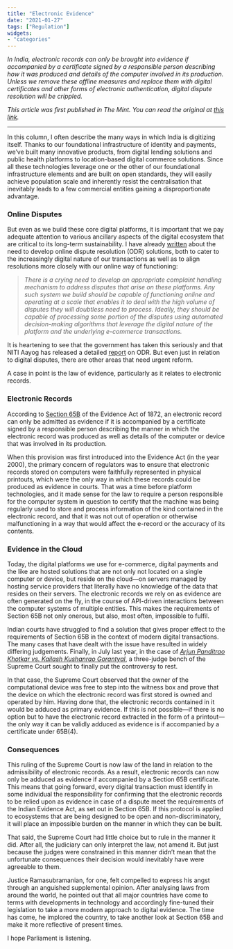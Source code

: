 ```yaml
---
title: "Electronic Evidence"
date: "2021-01-27"
tags: ["Regulation"]
widgets: 
- "categories"
---
```


*In India, electronic records can only be brought into evidence if accompanied by a certificate signed by a responsible person describing how it was produced and details of the computer involved in its production. Unless we remove these offline measures and replace them with digital certificates and other forms of electronic authentication, digital dispute resolution will be crippled.*
<!--more-->

*This article was first published in The Mint. You can read the original at [this link](https://www.livemint.com/opinion/columns/lets-review-what-our-law-admits-as-electronic-evidence-11611676684065.html).*

---

In this column, I often describe the many ways in which India is digitizing itself. Thanks to our foundational infrastructure of identity and payments, we’ve built many innovative products, from digital lending solutions and public health platforms to location-based digital commerce solutions. Since all these technologies leverage one or the other of our foundational infrastructure elements and are built on open standards, they will easily achieve population scale and inherently resist the centralisation that inevitably leads to a few commercial entities gaining a disproportionate advantage.

### Online Disputes

But even as we build these core digital platforms, it is important that we pay adequate attention to various ancillary aspects of the digital ecosystem that are critical to its long-term sustainability. I have already [written](/06/march/2019/the-need-for-an-online-dispute-resolution-mechanism/) about the need to develop online dispute resolution (ODR) solutions, both to cater to the increasingly digital nature of our transactions as well as to align resolutions more closely with our online way of functioning:

> *There is a crying need to develop an appropriate complaint handling mechanism to address disputes that arise on these platforms. Any such system we build should be capable of functioning online and operating at a scale that enables it to deal with the high volume of disputes they will doubtless need to process. Ideally, they should be capable of processing some portion of the disputes using automated decision-making algorithms that leverage the digital nature of the platform and the underlying e-commerce transactions.*

It is heartening to see that the government has taken this seriously and that NITI Aayog has released a detailed [report](https://niti.gov.in/sites/default/files/2020-10/Draft-ODR-Report-NITI-Aayog-Committee.pdf) on ODR. But even just in relation to digital disputes, there are other areas that need urgent reform.

A case in point is the law of evidence, particularly as it relates to electronic records.

### Electronic Records

According to [Section 65B](http://bareactslive.com/ACA/ACT224.HTM#65B) of the Evidence Act of 1872, an electronic record can only be admitted as evidence if it is accompanied by a certificate signed by a responsible person describing the manner in which the electronic record was produced as well as details of the computer or device that was involved in its production.

When this provision was first introduced into the Evidence Act (in the year 2000), the primary concern of regulators was to ensure that electronic records stored on computers were faithfully represented in physical printouts, which were the only way in which these records could be produced as evidence in courts. That was a time before platform technologies, and it made sense for the law to require a person responsible for the computer system in question to certify that the machine was being regularly used to store and process information of the kind contained in the electronic record, and that it was not out of operation or otherwise malfunctioning in a way that would affect the e-record or the accuracy of its contents.

### Evidence in the Cloud

Today, the digital platforms we use for e-commerce, digital payments and the like are hosted solutions that are not only not located on a single computer or device, but reside on the cloud—on servers managed by hosting service providers that literally have no knowledge of the data that resides on their servers. The electronic records we rely on as evidence are often generated on the fly, in the course of API-driven interactions between the computer systems of multiple entities. This makes the requirements of Section 65B not only onerous, but also, most often, impossible to fulfil.

Indian courts have struggled to find a solution that gives proper effect to the requirements of Section 65B in the context of modern digital transactions. The many cases that have dealt with the issue have resulted in widely differing judgements. Finally, in July last year, in the case of *[Arjun Panditrao Khotkar vs. Kailash Kushanrao Gorantyal](https://indiankanoon.org/doc/133340948/)*, a three-judge bench of the Supreme Court sought to finally put the controversy to rest.

In that case, the Supreme Court observed that the owner of the computational device was free to step into the witness box and prove that the device on which the electronic record was first stored is owned and operated by him. Having done that, the electronic records contained in it would be adduced as primary evidence. If this is not possible—if there is no option but to have the electronic record extracted in the form of a printout—the only way it can be validly adduced as evidence is if accompanied by a certificate under 65B(4).

### Consequences

This ruling of the Supreme Court is now law of the land in relation to the admissibility of electronic records. As a result, electronic records can now only be adduced as evidence if accompanied by a Section 65B certificate. This means that going forward, every digital transaction must identify in some individual the responsibility for confirming that the electronic records to be relied upon as evidence in case of a dispute meet the requirements of the Indian Evidence Act, as set out in Section 65B. If this protocol is applied to ecosystems that are being designed to be open and non-discriminatory, it will place an impossible burden on the manner in which they can be built.

That said, the Supreme Court had little choice but to rule in the manner it did. After all, the judiciary can only interpret the law, not amend it. But just because the judges were constrained in this manner didn’t mean that the unfortunate consequences their decision would inevitably have were agreeable to them.

Justice Ramasubramanian, for one, felt compelled to express his angst through an anguished supplemental opinion. After analysing laws from around the world, he pointed out that all major countries have come to terms with developments in technology and accordingly fine-tuned their legislation to take a more modern approach to digital evidence. The time has come, he implored the country, to take another look at Section 65B and make it more reflective of present times.

I hope Parliament is listening.

